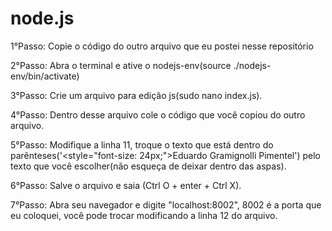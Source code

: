 # node.js

1°Passo: Copie o código do outro arquivo que eu postei nesse repositório 
  
2°Passo: Abra o terminal e ative o nodejs-env(source ./nodejs-env/bin/activate)
  
3°Passo: Crie um arquivo para edição js(sudo nano index.js).
  
4°Passo: Dentro desse arquivo cole o código que você copiou do outro arquivo.
  
5°Passo: Modifique a linha 11, troque o texto que está dentro do parênteses('<style="font-size: 24px;">Eduardo Gramignolli Pimentel') pelo texto que você escolher(não esqueça de deixar dentro das aspas).
  
6°Passo: Salve o arquivo e saia (Ctrl O + enter + Ctrl X).
  
7°Passo: Abra seu navegador e digite "localhost:8002", 8002 é a porta que eu coloquei, você pode trocar modificando a linha 12 do arquivo.
  
